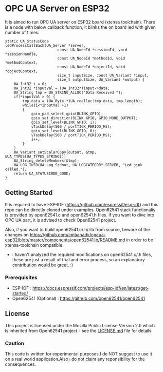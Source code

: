 # OPC UA Server on ESP32

It is aimed to run OPC UA server on ESP32 board (xtensa toolchain). There is a node with below callback function, it blinks the on board led with given number of times.

    static UA_StatusCode
    ledProcessCallBack(UA_Server *server,
                            const UA_NodeId *sessionId, void *sessionHandle,
                            const UA_NodeId *methodId, void *methodContext,
                            const UA_NodeId *objectId, void *objectContext,
                            size_t inputSize, const UA_Variant *input,
                            size_t outputSize, UA_Variant *output) {
        UA_Int32 i = 0;
        UA_Int32 *inputVal = (UA_Int32*)input->data;
        UA_String tmp = UA_STRING_ALLOC("Data Received ");
        if(*inputVal > 0) {
            tmp.data = (UA_Byte *)UA_realloc(tmp.data, tmp.length);
            while(i<*inputVal +1)
            {
                gpio_pad_select_gpio(BLINK_GPIO);
                gpio_set_direction(BLINK_GPIO, GPIO_MODE_OUTPUT);
                gpio_set_level(BLINK_GPIO, 1);
                vTaskDelay(500 / portTICK_PERIOD_MS);
                gpio_set_level(BLINK_GPIO, 0);
                vTaskDelay(500 / portTICK_PERIOD_MS);
                i++;
            }
        }
        UA_Variant_setScalarCopy(output, &tmp, &UA_TYPES[UA_TYPES_STRING]);
        UA_String_deleteMembers(&tmp);
        UA_LOG_INFO(UA_Log_Stdout, UA_LOGCATEGORY_SERVER, "Led bink called.");
        return UA_STATUSCODE_GOOD;
    }

## Getting Started

It is required to have ESP-IDF (https://github.com/espressif/esp-idf) and this repo can be directly cloned under examples. Open62541 stack functionaliy is provided by open62541.c and open62541.h files. If you want to dive into OPC UA part, it is advised to check Open62541 project.

Also, if you want to build open62541.c/.h/.lib from source, beware of the changes on https://github.com/cmbahadir/opcua-esp32/blob/master/components/open62541lib/README.md in order to be xtensa-toolchain compatible.

- I haven't analyzed the required modifications on open62541.c/.h  files, these are just a result of trial and error process, so an explanatory contribution would be great. :)

### Prerequisites

- ESP-IDF : https://docs.espressif.com/projects/esp-idf/en/latest/get-started/
- Open62541 (Optional) : https://github.com/open62541/open62541

## License

This project is licensed under the Mozilla Public License Version 2.0 which is inherited from Open62541 project - see the [LICENSE.md](LICENSE.md) file for details

### Caution
This code is written for experimental purposes.I do NOT suggest to use it on a real world application.Also ı do not claim any reponsibility for the consequences.
